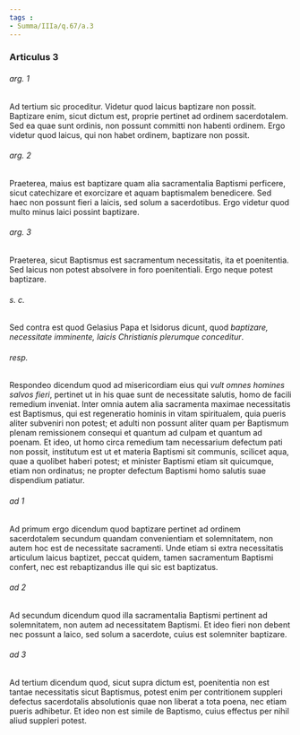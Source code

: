 ```yaml
---
tags : 
- Summa/IIIa/q.67/a.3
---
```


### Articulus 3

###### arg. 1
Ad tertium sic proceditur. Videtur quod laicus baptizare non possit. Baptizare enim, sicut dictum est, proprie pertinet ad ordinem sacerdotalem. Sed ea quae sunt ordinis, non possunt committi non habenti ordinem. Ergo videtur quod laicus, qui non habet ordinem, baptizare non possit.

###### arg. 2
Praeterea, maius est baptizare quam alia sacramentalia Baptismi perficere, sicut catechizare et exorcizare et aquam baptismalem benedicere. Sed haec non possunt fieri a laicis, sed solum a sacerdotibus. Ergo videtur quod multo minus laici possint baptizare.

###### arg. 3
Praeterea, sicut Baptismus est sacramentum necessitatis, ita et poenitentia. Sed laicus non potest absolvere in foro poenitentiali. Ergo neque potest baptizare.

###### s. c.
Sed contra est quod Gelasius Papa et Isidorus dicunt, quod *baptizare, necessitate imminente, laicis Christianis plerumque conceditur*.

###### resp.
Respondeo dicendum quod ad misericordiam eius qui *vult omnes homines salvos fieri*, pertinet ut in his quae sunt de necessitate salutis, homo de facili remedium inveniat. Inter omnia autem alia sacramenta maximae necessitatis est Baptismus, qui est regeneratio hominis in vitam spiritualem, quia pueris aliter subveniri non potest; et adulti non possunt aliter quam per Baptismum plenam remissionem consequi et quantum ad culpam et quantum ad poenam. Et ideo, ut homo circa remedium tam necessarium defectum pati non possit, institutum est ut et materia Baptismi sit communis, scilicet aqua, quae a quolibet haberi potest; et minister Baptismi etiam sit quicumque, etiam non ordinatus; ne propter defectum Baptismi homo salutis suae dispendium patiatur.

###### ad 1
Ad primum ergo dicendum quod baptizare pertinet ad ordinem sacerdotalem secundum quandam convenientiam et solemnitatem, non autem hoc est de necessitate sacramenti. Unde etiam si extra necessitatis articulum laicus baptizet, peccat quidem, tamen sacramentum Baptismi confert, nec est rebaptizandus ille qui sic est baptizatus.

###### ad 2
Ad secundum dicendum quod illa sacramentalia Baptismi pertinent ad solemnitatem, non autem ad necessitatem Baptismi. Et ideo fieri non debent nec possunt a laico, sed solum a sacerdote, cuius est solemniter baptizare.

###### ad 3
Ad tertium dicendum quod, sicut supra dictum est, poenitentia non est tantae necessitatis sicut Baptismus, potest enim per contritionem suppleri defectus sacerdotalis absolutionis quae non liberat a tota poena, nec etiam pueris adhibetur. Et ideo non est simile de Baptismo, cuius effectus per nihil aliud suppleri potest.

